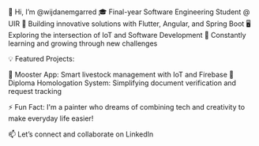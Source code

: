👋 Hi, I’m @wijdanemgarred
🎓 Final-year Software Engineering Student @ UIR 
🚀 Building innovative solutions with Flutter, Angular, and Spring Boot
🖥️ Exploring the intersection of IoT and Software Development
🌱 Constantly learning and growing through new challenges

💡 Featured Projects:

🐄 Mooster App: Smart livestock management with IoT and Firebase
🧾 Diploma Homologation System: Simplifying document verification and request tracking

⚡ Fun Fact: I'm a painter who dreams of combining tech and creativity to make everyday life easier!

📫 Let’s connect and collaborate on LinkedIn

